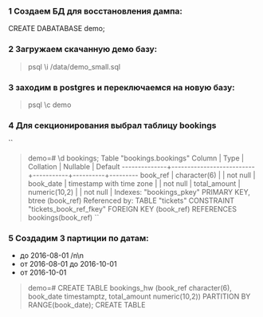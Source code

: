 ### 1 Создаем БД для восстановления дампа: ###

CREATE DABATABASE demo;

### 2 Загружаем скачанную демо базу: ###

>   psql
>   \i /data/demo_small.sql

### 3 заходим в postgres и переключаемся на новую базу: ###

>   psql
>   \c demo

### 4 Для секционирования выбрал таблицу bookings ###
``
>   demo=# \d bookings;
                        Table "bookings.bookings"
    Column    |           Type           | Collation | Nullable | Default
--------------+--------------------------+-----------+----------+---------
 book_ref     | character(6)             |           | not null |
 book_date    | timestamp with time zone |           | not null |
 total_amount | numeric(10,2)            |           | not null |
Indexes:
    "bookings_pkey" PRIMARY KEY, btree (book_ref)
Referenced by:
    TABLE "tickets" CONSTRAINT "tickets_book_ref_fkey" FOREIGN KEY (book_ref) REFERENCES bookings(book_ref)
``

### 5 Создадим 3 партиции по датам: 

- до 2016-08-01 /n\n
- от 2016-08-01 до 2016-10-01
- от 2016-10-01

>   demo=# CREATE TABLE bookings_hw (book_ref character(6), book_date timestamptz, total_amount numeric(10,2)) PARTITION BY RANGE(book_date);
CREATE TABLE




